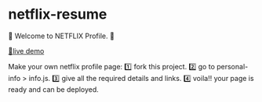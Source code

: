 # netflix-resume

🍻 Welcome to NETFLIX Profile. 🍻

[🚀live demo](https://main--cute-queijadas-25ee96.netlify.app/)

Make your own netflix profile page:
1️⃣ fork this project.
2️⃣ go to personal-info > info.js.
3️⃣ give all the required details and links.
4️⃣ voila!! your page is ready and can be deployed.

